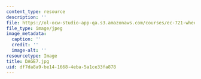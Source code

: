 ```yaml
---
content_type: resource
description: ''
file: https://ol-ocw-studio-app-qa.s3.amazonaws.com/courses/ec-721-wheelchair-design-in-developing-countries-spring-2009/df7da8a9be1416684eba5a1ce33fa878_DAGE7.jpg
file_type: image/jpeg
image_metadata:
  caption: ''
  credit: ''
  image-alt: ''
resourcetype: Image
title: DAGE7.jpg
uid: df7da8a9-be14-1668-4eba-5a1ce33fa878
---
```

